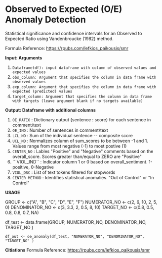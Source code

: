 # Observed to Expected (O/E) Anomaly Detection
Statistical significance and confidence intervals for an Observed to Expected Ratio using Vandenbroucke (1982) method.

Formula Reference: https://rpubs.com/lefkios_paikousis/smr


**Input: Arguments**

1. ```Dataframe(df): input dataframe with column of observed values and expected values```
2. ```obs_column: Argument that specifies the column in data frame with observed values```
3. ```exp_column: Argument that specifies the column in data frame with expected (predicted) values```
4. ```target_column: Argument that specifies the column in data frame with targets (leave argument blank if no targets available)```


**Output: Dataframe with additional columns**

1. ```OE_RATIO``` : Dictionary output {sentence : score} for each sentence in comment/text
2. ```OE_IND``` : Number of sentences in comment/text
3. ```LCL_NO``` : Sum of the individual sentence -- composite score
4. ```UCL_NO``` : Normalizes column of sum_scores to be between -1 and 1. Values range from most negative (-1) to most postive (1)
5. ```CENTER_NO``` : Lables "Positive" and "Negative" comments based on the overall_score. Scores greater than/equal to ZERO are "Positive" 
6. ```VIOL_IND`` : Indicator column 1 or 0 based on overall_sentiment. 1-positive, 0-Negative
7. ```VIOL_DSC``` : List of text tokens filtered for stopwords
8. ```CENTER_METHOD``` : Identifies statistical anomalies. "Out of Control" or "In Control"

**USAGE**

GROUP <- c("A", "B", "C", "D", "E", "F")
NUMERATOR_NO <- c(2, 6, 10, 2, 5, 0)
DENOMINATOR_NO <- c(3, 3.3, 2, 0.5, 8, 10)
TARGET_NO <- c(0.8, 0.5, 0.8, 0.8, 0.7, NA)
 
df_test <- data.frame(GROUP, NUMERATOR_NO, DENOMINATOR_NO, TARGET_NO )

  ```df_out <- oe_anomaly(df_test, "NUMERATOR_NO", "DENOMINATOR_NO", "TARGET_NO" )```




**Citiations**
Formula Reference: https://rpubs.com/lefkios_paikousis/smr

